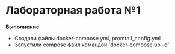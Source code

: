 # Лабораторная работа №1
**Выполнение**
- Создали файлы docker-compose.yml, promtail_config.yml
- Запустили compose файл командой 'docker-compose up -d'
